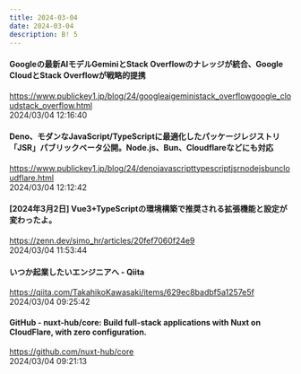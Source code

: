 ```yaml
---
title: 2024-03-04
date: 2024-03-04
description: B! 5
---
```


#### Googleの最新AIモデルGeminiとStack Overflowのナレッジが統合、Google CloudとStack Overflowが戦略的提携
https://www.publickey1.jp/blog/24/googleaigeministack_overflowgoogle_cloudstack_overflow.html<br>
2024/03/04 12:16:40<br>


#### Deno、モダンなJavaScript/TypeScriptに最適化したパッケージレジストリ「JSR」パブリックベータ公開。Node.js、Bun、Cloudflareなどにも対応
https://www.publickey1.jp/blog/24/denojavascripttypescriptjsrnodejsbuncloudflare.html<br>
2024/03/04 12:12:42<br>


#### [2024年3月2日] Vue3+TypeScriptの環境構築で推奨される拡張機能と設定が変わったよ。
https://zenn.dev/simo_hr/articles/20fef7060f24e9<br>
2024/03/04 11:53:44<br>


#### いつか起業したいエンジニアへ - Qiita
https://qiita.com/TakahikoKawasaki/items/629ec8badbf5a1257e5f<br>
2024/03/04 09:25:42<br>


#### GitHub - nuxt-hub/core: Build full-stack applications with Nuxt on CloudFlare, with zero configuration.
https://github.com/nuxt-hub/core<br>
2024/03/04 09:21:13<br>


